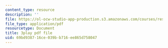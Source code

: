 ```yaml
---
content_type: resource
description: ''
file: https://ol-ocw-studio-app-production.s3.amazonaws.com/courses/res-14-001-abdul-latif-jameel-poverty-action-lab-executive-training-evaluating-social-programs-2009-spring-2009/69bd938716ce039bb716ee865d758047_Hz1S82W8F04.pdf
file_type: application/pdf
resourcetype: Document
title: 3play pdf file
uid: 69bd9387-16ce-039b-b716-ee865d758047
---
```

